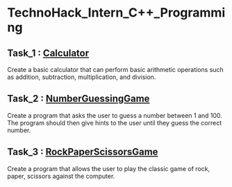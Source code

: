 # TechnoHack_Intern_C++_Programming


## Task_1 : [Calculator](https://github.com/Moataz-Elhawary/TechnoHack_Intern/tree/main/Task_1/Calculator)
Create a basic calculator that can perform
basic arithmetic operations such as addition,
subtraction, multiplication, and division.

## Task_2 : [NumberGuessingGame](https://github.com/Moataz-Elhawary/TechnoHack_Intern/tree/main/Task_2/Number%20Guessing%20game)
Create a program that asks the user to guess a
number between 1 and 100. The program
should then give hints to the user until they
guess the correct number.

## Task_3 : [RockPaperScissorsGame](https://github.com/Moataz-Elhawary/TechnoHack_Intern/tree/main/Task_3/RockPaperScissors%20game)
Create a program that allows the user to play
the classic game of rock, paper, scissors
against the computer.
